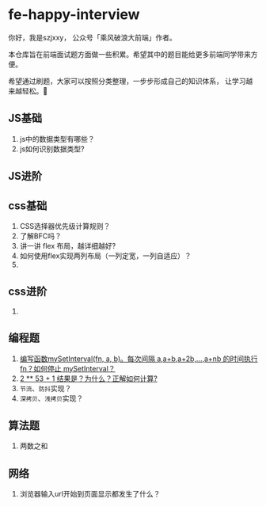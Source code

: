 # fe-happy-interview

你好，我是szjxxy， 公众号「乘风破浪大前端」作者。 

本仓库旨在前端面试题方面做一些积累。希望其中的题目能给更多前端同学带来方便。

希望通过刷题，大家可以按照分类整理，一步步形成自己的知识体系， 让学习越来越轻松。🚀

## JS基础

1. js中的数据类型有哪些？
2. js如何识别数据类型?

## JS进阶



## css基础

1. CSS选择器优先级计算规则？
2. 了解BFC吗？
3. 讲一讲 flex 布局，越详细越好?
4. 如何使用flex实现两列布局（一列定宽，一列自适应）？
5. 

## css进阶

1. 

## 编程题

1. [编写函数mySetInterval(fn, a, b)。每次间隔 a,a+b,a+2b,...,a+nb 的时间执行fn？如何停止 mySetInterval？](https://github.com/szjxxy/fe-happy-interview/issues/1)
2. [2 ** 53 + 1 结果是？为什么？正解如何计算?](https://github.com/szjxxy/fe-happy-interview/issues/2)
3. `节流`、`防抖`实现？
4. `深拷贝`、`浅拷贝`实现？

## 算法题

1. 两数之和

## 网络

1. 浏览器输入url开始到页面显示都发生了什么？
